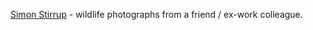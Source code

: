 [Simon Stirrup](http://www.simonstirrup.co.uk/) - wildlife
photographs from a friend / ex-work colleague.
